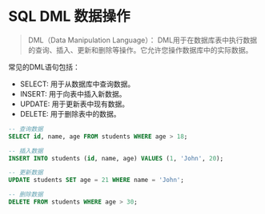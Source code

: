 # SQL DML 数据操作

> DML（Data Manipulation Language）：
> DML用于在数据库表中执行数据的查询、插入、更新和删除等操作。它允许您操作数据库中的实际数据。

常见的DML语句包括：

- SELECT: 用于从数据库中查询数据。
- INSERT: 用于向表中插入新数据。
- UPDATE: 用于更新表中现有数据。
- DELETE: 用于删除表中的数据。

```sql
-- 查询数据
SELECT id, name, age FROM students WHERE age > 18;

-- 插入数据
INSERT INTO students (id, name, age) VALUES (1, 'John', 20);

-- 更新数据
UPDATE students SET age = 21 WHERE name = 'John';

-- 删除数据
DELETE FROM students WHERE age > 30;
```
